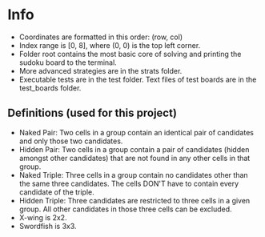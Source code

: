 # Info

* Coordinates are formatted in this order: (row, col)
* Index range is [0, 8], where (0, 0) is the top left corner.
* Folder root contains the most basic core of solving and printing the sudoku board to the terminal.
* More advanced strategies are in the strats folder.
* Executable tests are in the test folder. Text files of test boards are in the test_boards folder.

## Definitions (used for this project)

* Naked Pair: Two cells in a group contain an identical pair of candidates and only those two candidates.
* Hidden Pair: Two cells in a group contain a pair of candidates (hidden amongst other candidates) that are not found in any other cells in that group.
* Naked Triple: Three cells in a group contain no candidates other than the same three candidates. The cells DON'T have to contain every candidate of the triple.
* Hidden Triple: Three candidates are restricted to three cells in a given group. All other candidates in those three cells can be excluded.
* X-wing is 2x2.
* Swordfish is 3x3.
